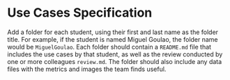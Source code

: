# Use Cases Specification
Add a folder for each student, using their first and last name as the folder title. 
For example, if the student is named Miguel Goulao, the folder name would be `MiguelGoulao`.
Each folder should contain a `README.md` file that includes the use cases by that student, as well as the review conducted by one or more colleagues `review.md`. The folder should also include any data files with the metrics and images the team finds useful.
